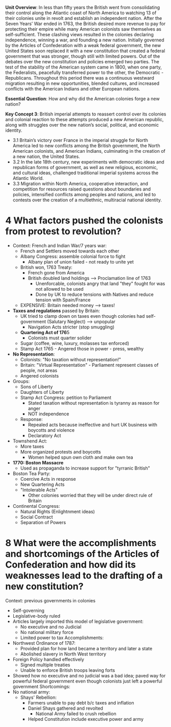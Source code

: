 **Unit Overview**:  In less than fifty years the  British went from consolidating their control along the Atlantic coast of North America to watching 13 of their colonies unite in revolt and establish an independent nation. After the Seven Years’ War ended in 1763, the British desired more revenue to pay for protecting their empire while many American colonists saw themselves as self-sufficient. These clashing views resulted in the colonies declaring independence, winning a war, and founding a new nation. Initially governed by the Articles of Confederation with a weak federal government, the new United States soon replaced it with a new constitution that created a federal government that was stronger, though still with limited powers. Out of the debates over the new constitution and policies emerged two parties. The test of the stability of the American system came in 1800, when one party, the Federalists, peacefully transferred power to the other, the Democratic -Republicans. Throughout this period there was a continuous westward migration resulting in new opportunities, blended cultures, and increased conflicts with the American Indians and other European nations. 

**Essential Question**: How and why did the American colonies forge a new nation?

**Key Concept 3**:
British imperial attempts to reassert control over its colonies and colonial reaction to these attempts produced a new American republic, along with struggles over the new nation’s social, political, and economic identity.
- 3.1   Britain’s victory over France in the imperial struggle for North America led to new conflicts among the British government, the North American colonists, and American Indians, culminating in the creation of a new nation, the United States.
- 3.2   In the late 18th century, new experiments with democratic ideas and republican forms of government, as well as new religious, economic, and cultural ideas, challenged traditional imperial systems across the Atlantic World.
- 3.3   Migration within North America, cooperative interaction, and competition for resources raised questions about boundaries and policies, intensified conflicts among peoples and nations, and led to contests over the creation of a multiethnic, multiracial national identity.

# 4 What factors pushed the colonists from protest to revolution? 
- Context: French and Indian War/7 years war:
	- French and Settlers moved towards each other
	- Albany Congress: assemble colonial force to fight
		- Albany plan of union failed - not ready to unite yet
	- British won, 1763 Treaty:
		- French gone from America
		- British doubled land holdings --> Proclamation line of 1763
			- Unenforcable, colonists angry that land "they" fought for was not allowed to be used
			- Done by UK to reduce tensions with Natives and reduce tension with Spain/France
	- EXPENSIVE: Britain needed money --> taxes!
- **Taxes and regulations** passed by Britain:
	- UK tried to clamp down on taxes even though colonies had self-government (Salutary Neglect) --> unpopular
		- Navigation Acts stricter (stop smuggling)
	- **Quartering Act of 176**5
		- Colonists must quarter solider
	- Sugar (coffee, wine, luxury, molasses tax enforced)
	- Stamp Act 1765 - Angered those in power - press, wealthy
- **No Representation**:
	- Colonists: "No taxation without representation!"
	- Britain: "Virtual Representation" - Parliament represent classes of people, not areas
	- Angered colonists
- Groups:
	- Sons of Liberty
	- Daughters of Liberty
	- Stamp Act Congress: petition to Parliament
		- Stated taxation without representation is tyranny as reason for anger
		- NOT independence
	- Response:
		- Repealed acts because ineffective and hurt UK business with boycotts and violence
		- Declaratory Act
- Townshend Act:
	- More taxes
	- More organized protests and boycotts
		- Women helped spun own cloth and make own tea
- **1770: Boston Massacre**
	- Used as propaganda to increase support for "tyrranic British"
- Boston Tea Party:
	- Coercive Acts in response
	- New Quartering Acts
	- "Intolerable Acts"
		- Other colonies worried that they will be under direct rule of Britain
- Continental Congress:
	- Natural Rights (Enlightnment ideas)
	- Social Contract
	- Separation of Powers

# 8 What were the accomplishments and shortcomings of the Articles of Confederation and how did its weaknesses lead to the drafting of a new constitution?
Context: previous governments in colonies
- Self-governing
- Legislative-body ruled
- Articles largely imported this model of legislative government:
	- No executive and no Judicial
	- No national military force
	- Limited power to tax
Accomplishments:
- Northwest Ordinance of 1787:
	- Provided plan for how land became a territory and later a state
	- Abolished slavery in North West territory
- Foreign Policy handled effectively
	- Signed multiple treaties
	- Unable to enforce British troops leaving forts
- Showed how no executive and no judicial was a bad idea; paved way for powerful federal government even though colonists just left a powerful government
Shortcomings:
- No national army:
	- Shays' Rebellion:
		- Farmers unable to pay debt b/c taxes and inflation
		- Daniel Shays gathered and revolted
			- National Army failed to crush rebellion
		- Helped Constitution include executive power and army
